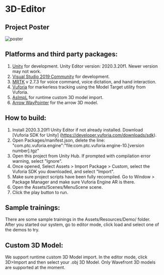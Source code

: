 # 3D-Editor

## Project Poster
![poster](Poster.png)

## Platforms and third party packages:
1. [Unity](https://unity.com) for development. Unity Editor version: 2020.3.20f1. Newer version may not work.
2. [Visual Studio 2019 Community](https://docs.microsoft.com/en-us/visualstudio/releases/2019/release-notes) for development.
3. [MRTK](https://github.com/microsoft/MixedRealityToolkit-Unity/releases) v 2.7.3  for voice command, voice dictation, and hand interaction.
4. [Vuforia](https://library.vuforia.com) for markerless tracking using the Model Target utility from Vuforia.
5. [AsImpL](https://github.com/gpvigano/AsImpL) for runtime custom 3D model import.
6. [Arrow WayPointer](https://assetstore.unity.com/packages/tools/particles-effects/arrow-waypointer-22642?locale=zh-CN) for the arrow 3D model.

## How to build:
1. Install 2020.3.20f1 Unity Editor if not already installed. Download [Vuforia SDK for Unity] (https://developer.vuforia.com/downloads/sdk). 
2. Open Packages/manifest.json, delete the line: "com.ptc.vuforia.engine":"file:com.ptc.vuforia.engine-10.[version number].tgz"
3. Open this project from Unity Hub. If prompted with compilation error warning, select "Ignore".
4. Once opened, Select Assets > Import Package > Custom, select the Vuforia SDK you downloaded, and select "Import".
5. Make sure project scripts have been fully recompiled. Go to Window > Package Manager and make sure Vuforia Engine AR is there.
6. Open the Assets/Scenes/MenuScene scene.
7. Click the play button to run.

## Sample trainings:
There are some sample trainings in the Assets/Resources/Demo/ folder. After you started our system, go to editor mode, click load and select one of the demos to try.

## Custom 3D Model:

We support runtime custom 3D Model import. In the editor mode, click 3D>Import and then select your .obj 3D Model. Only Wavefront 3D models are supported at the moment.
